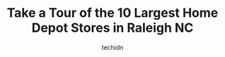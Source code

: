 ---
layout: ampstory
image: https://i0.wp.com/www.depkes.org/wp-content/uploads/2023/06/home-depot-0-in-raleigh-nc-1685966225.jpeg?resize=640,853
author: techidn
featured: false
description: Discover the impressive array of Home Depot options in Raleigh NC, where you can find 10 of the largest Home Depot establishments in the area. From renowned classics to hidden gems, Raleigh 
title: Take a Tour of the 10 Largest Home Depot Stores in Raleigh NC
cover:
   title: Take a Tour of the 10 Largest Home Depot Stores in Raleigh NC
   subtitle: Rickpate
   background: https://www.depkes.org/wp-content/uploads/2023/06/home-depot-0-in-raleigh-nc-1685966225.jpeg

pages: 
 - layout: thirds
   top: <h1>#1 The Home Depot</h1>
   bottom: "<p>Bought a Milwaukee combo set was sent all over the place and told to pay more money than the cable stapler for my free battery then the lady acted like I didnt wanna p</p>"
   background: https://www.depkes.org/wp-content/uploads/2023/06/home-depot-1-in-raleigh-nc-1685966226.jpeg
   backgroundblur: true
 - layout: thirds
   top: <h1>#2 The Home Depot</h1>
   bottom: "<p>4901 Capital Blvd, Raleigh, NC 27616, United States</p>"
   background: https://www.depkes.org/wp-content/uploads/2023/06/home-depot-2-in-raleigh-nc-1685966226.jpeg
   cta:
      link: https://www.depkes.org/blog/take-a-tour-of-the-10-largest-home-depot-stores-in-raleigh-nc/
      text: Take a Tour of the 10 Largest Home Depot Stores in Raleigh NC
 - layout: thirds
   top: <h1>#3 The Home Depot</h1>
   bottom: "<p>11915 Retail Dr, Wake Forest, NC 27587, United States</p>"
   background: https://www.depkes.org/wp-content/uploads/2023/06/home-depot-3-in-raleigh-nc-1685966227.jpeg
   cta:
      link: https://www.depkes.org/blog/take-a-tour-of-the-10-largest-home-depot-stores-in-raleigh-nc/
      text: Take a Tour of the 10 Largest Home Depot Stores in Raleigh NC
 - layout: thirds
   top: <h1>#4 The Home Depot</h1>
   bottom: "<p>1020 Shoppes At Midway Dr, Knightdale, NC 27545, United States</p>"
   background: https://images.unsplash.com/photo-1541356665065-22676f35dd40?ixlib=rb-4.0.3&ixid=MnwxMjA3fDB8MHxwaG90by1wYWdlfHx8fGVufDB8fHx8&auto=format&fit=crop&w=640&h=853&q=80
   cta:
      link: https://www.depkes.org/blog/take-a-tour-of-the-10-largest-home-depot-stores-in-raleigh-nc/
      text: Take a Tour of the 10 Largest Home Depot Stores in Raleigh NC
 - layout: thirds
   top: <h1>#5 The Home Depot</h1>
   bottom: "<p>9517 Strickland Rd, Raleigh, NC 27615, United States</p>"
   background: https://images.unsplash.com/photo-1620421680010-0766ff230392?ixlib=rb-4.0.3&ixid=MnwxMjA3fDB8MHxwaG90by1wYWdlfHx8fGVufDB8fHx8&auto=format&fit=crop&w=640&h=853&q=80
   cta:
      link: https://www.depkes.org/blog/take-a-tour-of-the-10-largest-home-depot-stores-in-raleigh-nc/
      text: Take a Tour of the 10 Largest Home Depot Stores in Raleigh NC
 - layout: thirds
   top: <h1>#6 Garden Center at The Home Depot</h1>
   bottom: "<p>Home Depot, 2031 Walnut St, Cary, NC 27518, United States</p>"
   background: https://images.unsplash.com/photo-1489648022186-8f49310909a0?ixlib=rb-4.0.3&ixid=MnwxMjA3fDB8MHxwaG90by1wYWdlfHx8fGVufDB8fHx8&auto=format&fit=crop&w=640&h=853&q=80
   cta:
      link: https://www.depkes.org/blog/take-a-tour-of-the-10-largest-home-depot-stores-in-raleigh-nc/
      text: Take a Tour of the 10 Largest Home Depot Stores in Raleigh NC
 - layout: thirds
   top: <h1>#7 Home Services at The Home Depot</h1>
   bottom: "<p>9517 Strickland Rd, Raleigh, NC 27615, United States</p>"
   background: https://images.unsplash.com/photo-1615749413727-825b59a857b5?ixlib=rb-4.0.3&ixid=MnwxMjA3fDB8MHxwaG90by1wYWdlfHx8fGVufDB8fHx8&auto=format&fit=crop&w=640&h=853&q=80
   cta:
      link: https://www.depkes.org/blog/take-a-tour-of-the-10-largest-home-depot-stores-in-raleigh-nc/
      text: Take a Tour of the 10 Largest Home Depot Stores in Raleigh NC
 - layout: thirds
   middle: Continue reading...
   background: https://images.unsplash.com/photo-1553949345-eb786bb3f7ba?ixlib=rb-4.0.3&ixid=MnwxMjA3fDB8MHxwaG90by1wYWdlfHx8fGVufDB8fHx8&auto=format&fit=crop&w=640&h=853&q=80
   cta:
      link: https://www.depkes.org/blog/take-a-tour-of-the-10-largest-home-depot-stores-in-raleigh-nc/
      text: Take a Tour of the 10 Largest Home Depot Stores in Raleigh NC
      
---